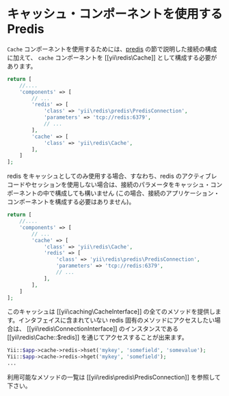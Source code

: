 キャッシュ・コンポーネントを使用する Predis
=========================

`Cache` コンポーネントを使用するためには、[predis](predis.md) の節で説明した接続の構成に加えて、
`cache` コンポーネントを [[yii\redis\Cache]] として構成する必要があります。

```php
return [
    //....
    'components' => [
        // ...
        'redis' => [
            'class' => 'yii\redis\predis\PredisConnection',
            'parameters' => 'tcp://redis:6379',
            // ...
        ],
        'cache' => [
            'class' => 'yii\redis\Cache',
        ],
    ]
];
```

redis をキャッシュとしてのみ使用する場合、すなわち、redis のアクティブレコードやセッションを使用しない場合は、接続のパラメータをキャッシュ・コンポーネントの中で構成しても構いません
(この場合、接続のアプリケーション・コンポーネントを構成する必要はありません)。

```php
return [
    //....
    'components' => [
        // ...
        'cache' => [
            'class' => 'yii\redis\Cache',
            'redis' => [
                'class' => 'yii\redis\predis\PredisConnection',
                'parameters' => 'tcp://redis:6379',
                // ...
            ],
        ],
    ]
];
```

このキャッシュは [[yii\caching\CacheInterface]] の全てのメソッドを提供します。インタフェイスに含まれていない redis 固有のメソッドにアクセスしたい場合は、
[[yii\redis\ConnectionInterface]] のインスタンスである [[yii\redis\Cache::$redis]] を通じてアクセスすることが出来ます。

```php
Yii::$app->cache->redis->hset('mykey', 'somefield', 'somevalue');
Yii::$app->cache->redis->hget('mykey', 'somefield');
...
```

利用可能なメソッドの一覧は [[yii\redis\predis\PredisConnection]] を参照して下さい。
